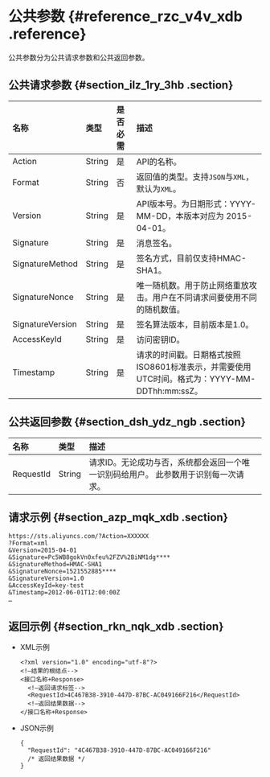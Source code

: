 # 公共参数 {#reference_rzc_v4v_xdb .reference}

公共参数分为公共请求参数和公共返回参数。

## 公共请求参数 {#section_ilz_1ry_3hb .section}

|名称|类型|是否必需|描述|
|:-|:-|:---|:-|
|Action|String|是|API的名称。|
|Format|String|否|返回值的类型。支持`JSON`与`XML`，默认为`XML`。|
|Version|String|是|API版本号。为日期形式：YYYY-MM-DD，本版本对应为 2015-04-01。|
|Signature|String|是|消息签名。|
|SignatureMethod|String|是|签名方式，目前仅支持HMAC-SHA1。|
|SignatureNonce|String|是|唯一随机数。用于防止网络重放攻击。用户在不同请求间要使用不同的随机数值。|
|SignatureVersion|String|是|签名算法版本，目前版本是1.0。|
|AccessKeyId|String|是|访问密钥ID。|
|Timestamp|String|是|请求的时间戳。日期格式按照ISO8601标准表示，并需要使用UTC时间。格式为：YYYY-MM-DDThh:mm:ssZ。|

## 公共返回参数 {#section_dsh_ydz_ngb .section}

|名称|类型|描述|
|:-|:-|:-|
|RequestId|String|请求ID。无论成功与否，系统都会返回一个唯一识别码给用户。 此参数用于识别每一次请求。|

## 请求示例 {#section_azp_mqk_xdb .section}

``` {#codeblock_3kc_jgf_n6g .lanuage-xml}
https://sts.aliyuncs.com/?Action=XXXXXX
?Format=xml
&Version=2015-04-01
&Signature=Pc5WB8gokVn0xfeu%2FZV%2BiNM1dg****
&SignatureMethod=HMAC-SHA1
&SignatureNonce=1521552885****
&SignatureVersion=1.0
&AccessKeyId=key-test
&Timestamp=2012-06-01T12:00:00Z
…
```

## 返回示例 {#section_rkn_nqk_xdb .section}

-   XML示例

    ``` {#codeblock_jro_u3w_4ee .lanuage-xml}
    <?xml version="1.0" encoding="utf-8"?>
    <!—结果的根结点-->
    <接口名称+Response>
      <!—返回请求标签-->
      <RequestId>4C467B38-3910-447D-87BC-AC049166F216</RequestId>
      <!—返回结果数据-->
    </接口名称+Response>
    ```

-   JSON示例

    ``` {#codeblock_wzv_hgv_y7e .language-json}
    {
      "RequestId": "4C467B38-3910-447D-87BC-AC049166F216"
      /* 返回结果数据 */
    }
    ```


